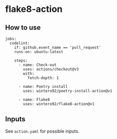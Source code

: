# flake8-action

## How to use

```
jobs:
  codelint:
    if: github.event_name == 'pull_request'
    runs-on: ubuntu-latest

    steps:
      - name: Check-out
        uses: actions/checkout@v3
        with:
          fetch-depth: 1

      - name: Poetry install
        uses: wintero92/poetry-install-action@v1

      - name: Flake8
        uses: wintero92/flake8-action@v1
```

## Inputs

See `action.yaml` for possible inputs.
